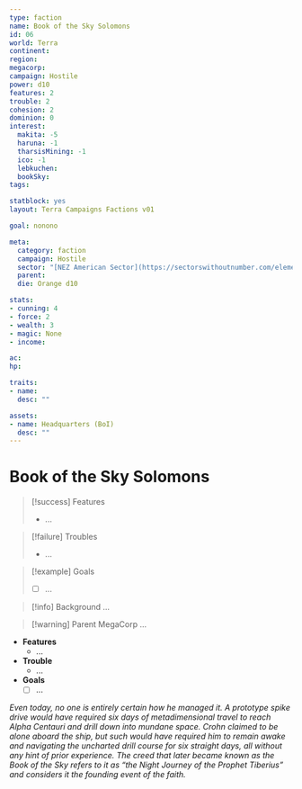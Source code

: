 ```yaml
---
type: faction
name: Book of the Sky Solomons
id: 06
world: Terra
continent: 
region:  
megacorp: 
campaign: Hostile
power: d10
features: 2
trouble: 2
cohesion: 2
dominion: 0
interest:
  makita: -5
  haruna: -1
  tharsisMining: -1
  ico: -1
  lebkuchen:
  bookSky:
tags: 

statblock: yes
layout: Terra Campaigns Factions v01

goal: nonono

meta:
  category: faction
  campaign: Hostile
  sector: "[NEZ American Sector](https://sectorswithoutnumber.com/elements/E9FKrPjS8tsRmoryYMpe/faction) "
  parent: 
  die: Orange d10

stats:
- cunning: 4
- force: 2
- wealth: 3
- magic: None
- income: 

ac: 
hp: 

traits:
- name: 
  desc: ""

assets:
- name: Headquarters (BoI)
  desc: ""
---
```


# Book of the Sky Solomons

> [!success] Features
> - ...

> [!failure] Troubles
> - ...

> [!example] Goals
> - [ ] ...

> [!info] Background
> ...

> [!warning] Parent MegaCorp
> ...



- **Features**
	- ...
- **Trouble**
	- ...
- **Goals**
	- [ ] ...

*Even today, no one is entirely certain how he managed it. A prototype spike drive would have required six days of metadimensional travel to reach Alpha Centauri and drill down into mundane space. Crohn claimed to be alone aboard the ship, but such would have required him to remain awake and navigating the uncharted drill course for six straight days, all without any hint of prior experience. The creed that later became known as the Book of the Sky refers to it as “the Night Journey of the Prophet Tiberius” and considers it the founding event of the faith.*